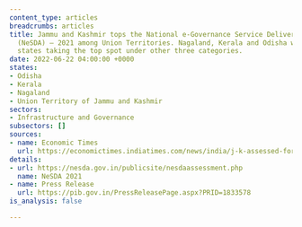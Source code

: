 ```yaml
---
content_type: articles
breadcrumbs: articles
title: Jammu and Kashmir tops the National e-Governance Service Delivery Assessment
  (NeSDA) – 2021 among Union Territories. Nagaland, Kerala and Odisha were the other
  states taking the top spot under other three categories.
date: 2022-06-22 04:00:00 +0000
states:
- Odisha
- Kerala
- Nagaland
- Union Territory of Jammu and Kashmir
sectors:
- Infrastructure and Governance
subsectors: []
sources:
- name: Economic Times
  url: https://economictimes.indiatimes.com/news/india/j-k-assessed-for-1st-time-ranks-highest-among-uts-in-national-e-governance-service-delivery-assessment/articleshow/92161743.cms
details:
- url: https://nesda.gov.in/publicsite/nesdaassessment.php
  name: NeSDA 2021
- name: Press Release
  url: https://pib.gov.in/PressReleasePage.aspx?PRID=1833578
is_analysis: false

---
```

